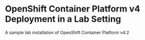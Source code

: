 # OpenShift Container Platform v4 Deployment in a Lab Setting

A sample lab installation of OpenShift Container Platform v4.2
